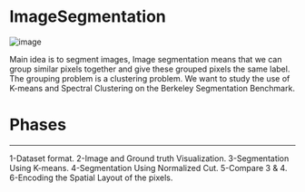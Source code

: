 # ImageSegmentation
![image](https://user-images.githubusercontent.com/62190422/132345010-6139eab6-19ff-4981-8da8-61fc30a058a3.png)

Main idea is to segment images, Image segmentation means that we can group similar pixels together and give these grouped pixels the same label. The grouping problem is a clustering problem. We want to study the use of K-means and Spectral Clustering on the Berkeley Segmentation Benchmark.
# Phases
----
1-Dataset format.
2-Image and Ground truth Visualization.
3-Segmentation Using K-means.
4-Segmentation Using Normalized Cut.
5-Compare 3 & 4.
6-Encoding the Spatial Layout of the pixels.
